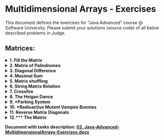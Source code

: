 # **Multidimensional Arrays - Exercises**

This document defines the exercises for "Java Advanced" course @ Software University. Please submit your solutions (source code) of all below described problems in Judge.

## **Matrices:**

<details>
<summary><b>1. Fill the Matrix</b>
</summary>
<p>Filling a matrix in the regular way (top to bottom and left to right) is boring. 
Write two methods that fill a matrix of size N x N in two different patterns.<p>
<h3>Examples</h3>
<table>
<thead>
<tr>
<th>Pattern A</th>
<th>Pattern B</th>
</tr>
</thead>
<tbody>
<tr>
<td><img src="../../resources/L06MultidimensionalArraysExercises/image1.png" alt=""></td>
<td><img src="../../resources/L06MultidimensionalArraysExercises/image2.png" alt=""></td>
</tr>
</tbody>
</table>
<table>
<thead>
<tr>
<th>Input</th>
<th>Output</th>
</tr>
</thead>
<tbody>
<tr>
<td>3, A</td>
<td>1 4 7<br>2 5 8<br>3 6 9</td>
</tr>
<tr>
<td>3, B</td>
<td>1 6 7<br>2 5 8<br>3 4 9</td>
</tr>
</tbody>
</table>
<h3>Hints</h3>
<ul>
<li>Make a different method for each pattern</li>
<li>Make a method for printing the matrix</li>
</ul>
<p><b>Solution: <a href="./Ex01FillTheMatrix.java">Ex01FillTheMatrix.java</a></b></p>
</details>

<details>
<summary><b>2. Matrix of Palindromes</b>
</summary>

Write a program to generate the following matrix of palindromes of 3 letters with r rows and c columns like the one in the examples below.
- Rows define the first and the last letter: row 0 -> ‘a’, row 1 -> ‘b’, row 2 -> ‘c’, …
- Columns + rows define the middle letter: 
  - column 0, row 0 -> ‘a’, column 1, row 0 -> ‘b’, column 2, row 0 -> ‘c’, …
  - column 0, row 1 -> ‘b’, column 1, row 1 -> ‘c’, column 2, row 1 -> ‘d’, …

### **Input**

- The numbers r and c stay at the first line at the input.
- r and c are integers in the range [1…26].
- r + c ≤ 27

### **Examples**

<table>
  <thead>
  <tr>
    <th>Input</th>
    <th>Output</th>
  </tr>
  <tr>
    <td>4 6</td>
    <td><p>aaa aba aca ada aea afa<br>bbb bcb bdb beb bfb bgb<br>ccc cdc cec cfc cgc chc<br>ddd ded dfd dgd dhd did<p></td>
  </tr>
  <tr>
    <td>3 2</td>
    <td>aaa aba<br>bbb bcb<br>ccc cdc</td>
  </tr>
</table>

### **Hints**

- Use two nested loops to generate the matrix.
- Print the matrix row by row in a loop.
- Don’t forget to pack everything in methods.

<p><b>Solution: <a href="./Ex02MatrixPalindromes.java">Ex02MatrixPalindromes.java</a></b></p>

</details>

<details>
<summary><b>3. Diagonal Difference</b>
</summary>

Write a program that finds the difference between the sums of the square matrix diagonals (absolute value).

![](../../resources/L06MultidimensionalArraysExercises/image3.png)

 
### **Input**

- The first line holds a number n – the size of matrix.
- The next n lines hold the values for every row – n numbers separated by a space.

### **Examples**

Input|Output|Comments|
|:-----|:-------|:-------|
|3<br>11 2 4<br>4 5 6<br>10 8 -12|15|Primary diagonal: sum = 11 + 5 + (-12) = 4<br>Secondary diagonal: sum = 4 + 5 + 10 = 19<br>Difference: Abs(4 - 19) = 15|

### **Hints**

- Use a single loop i = [1 … n] to sum the diagonals.
- The primary diagonal holds all cells {row, col} where row == col == i.
- The secondary diagonal holds all cells {row, col} where row == i and col == n-1-i.

<p><b>Solution: <a href="./Ex03DiagonalDifference.java">Ex03DiagonalDifference.java</a></b></p>

</details>

<details>
<summary><b>4. Maximal Sum</b></summary>

Write a program that reads a rectangular integer matrix of size N x M and finds in it the square 3 x 3 that has maximal sum of its elements. 

### **Input**

- On the first line, you will receive the rows N and columns M. 
- On the next N lines you will receive each row with its elements.

Print the elements of the 3 x 3 square as a matrix, along with their sum. See the format of the output below:

### **Examples**

Input|Output|Comments|
|:-----|:-------|:-------|
|4 5<br>1 5 5 2 4<br>2 1 4 14 3<br>3 7 11 2 8<br>4 8 12 16 4|Sum = 75<br>1 4 14<br>7 11 2<br>8 12 16|![](../../resources/L06MultidimensionalArraysExercises/image4.png)|	 

<p><b>Solution: <a href="./Ex04MaximalSum.java">Ex04MaximalSum.java</a></b></p>

</details>

<details>
<summary><b>5. Matrix shuffling</b></summary>

Write a program which reads a string matrix from the console and performs certain operations with its elements. User input is provided in a similar way like in the problems above – first you read the dimensions and then the data. 
Your program should then receive commands in format: "swap row1 col1 row2c col2" where row1, row2, col1, col2 are coordinates in the matrix. In order for a command to be valid, it should start with the "swap" keyword along with four valid coordinates (no more, no less). You should swap the values at the given coordinates (cell [row1, col1] with cell [row2, col2]) and print the matrix at each step (thus you'll be able to check if the operation was performed correctly). 
If the command is not valid (doesn't contain the keyword "swap", has fewer or more coordinates entered or the given coordinates do not exist), print "Invalid input!" and move on to the next command. Your program should finish when the string "END" is entered.

### **Examples**

Input|Output|
|:-----|:-------|
|2 3<br>1 2 3<br>4 5 6<br>swap 0 0 1 1<br>swap 10 9 8 7<br>swap 0 1 1 0<br>END|5 2 3<br>4 1 6<br>Invalid input!<br>5 4 3<br>2 1 6|
|1 2<br>Hello World<br>0 0 0 1<br>swap 0 0 0 1<br>swap 0 1 0 0<br>END|Invalid input!<br>World Hello<br>Hello World|

### **Hints**

- Think about Exception Handling 

<p><b>Solution: <a href="./Ex05MatrixShuffling.java">Ex05MatrixShuffling.java</a></b></p>

</details>

<details>
<summary><b>6. String Matrix Rotation</b></summary>

You are given a sequence of text lines. Assume these text lines form a matrix of characters (pad the missing positions with spaces to build a rectangular matrix). Write a program to rotate the matrix by 90, 180, 270, 360, … degrees. Print the result at the console as sequence of strings after receiving the “END” command.

### **Examples**

|Input|Rotate(90)|Rotate(180)|Rotate(270)|
| --- | --- | --- | --- |
|hello<br>softuni<br>exam<br>END<br>![](../../resources/L06MultidimensionalArraysExercises/image8.png)|![](../../resources/L06MultidimensionalArraysExercises/image5.png)|![](../../resources/L06MultidimensionalArraysExercises/image6.png)|![](../../resources/L06MultidimensionalArraysExercises/image7.png)|

### **Input**

The input is read from the console:
- The first line holds a command in format "Rotate(X)" where X are the degrees of the requested rotation.
- The next lines contain the lines of the matrix for rotation.
- The input ends with the command "END".

The input data will always be valid and in the format described. There is no need to check it explicitly.

### **Output**

Print at the console the rotated matrix as a sequence of text lines.

### **Constraints**
- The rotation degrees is positive integer in the range [0…90000], where degrees is multiple of 90.
- The number of matrix lines is in the range [1…1 000].
- The matrix lines are strings of length 1 … 1 000.
- Allowed working time: 0.2 seconds. Allowed memory: 16 MB.

### **Examples**

<table>
<thead>
<tr>
<th>Input</th>
<th>Output</th>
<th>Input</th>
<th>Output</th>
<th>Input</th>
<th>Output</th>
</tr>
</thead>
<tbody>
<tr>
<td>Rotate(90)<br>hello<br>softuni<br>exam<br>END</td>
<td>esh<br>xoe<br>afl<br>mtl<br>&nbsp;uo<br>&nbsp;n&nbsp;<br>&nbsp;i&nbsp;</td>
<td>Rotate(180)<br>hello<br>softuni<br>exam<br>END</td>
<td>&nbsp;&nbsp;&nbsp;maxe<br>inutfos<br>&nbsp;&nbsp;olleh</td>
<td>Rotate(270)<br>hello<br>softuni<br>exam<br>END</td>
<td>&nbsp;i&nbsp;<br>&nbsp;n&nbsp;<br>ou&nbsp;<br>ltm<br>lfa<br>eox<br>hse</td>
</tr>
</tbody>
</table>

<p><b>Solution: <a href="./Ex06StingMatrixRotation.java">Ex06StingMatrixRotation.java</a></b></p>

</details>


<details>
<summary><b>7.	Crossfire </b></summary>

You will receive two integers which represent the dimensions of a matrix. Then, you must fill the matrix with increasing integers starting from 1, and continuing on every row, like this:<br>
first row: 1, 2, 3, …, n<br>
second row: n + 1, n + 2, n + 3, …, n + n<br>
third row: 2 * n + 1, 2 * n + 2, …, 2 * n + n<br>
You will also receive several commands in the form of 3 integers separated by a space. Those 3 integers will represent a row in the matrix, a column and a radius. You must then destroy the cells which correspond to those arguments cross-like.
Destroying a cell means that, that cell becomes completely nonexistent in the matrix. Destroying cells cross-like means that you form a cross figure with center point - equal to the cell with coordinates – the given row and column, and lines with length equal to the given radius. See the examples for more info. 
The input ends when you receive the command “Nuke it from orbit”. When that happens, you must print what has remained from the initial matrix.

### **Input**

- On the first line you will receive the dimensions of the matrix. You must then fill the matrix according to those dimensions
- On the next several lines you will begin receiving 3 integers separated by a single space, which represent the row, col and radius. You must then destroy cells according to those coordinates
- When you receive the command “Nuke it from orbit” the input ends

### **Output**

- The output is simple. You must print what is left from the matrix
- Every row must be printed on a new line and every column of a row - separated by a space

### **Constraints*

- The dimensions of the matrix will be integers in the range [2, 100]
- The given rows and columns will be valid integers in the range [-231 + 1, 231 - 1]
- The radius will be in range [0, 231 - 1]
- Allowed time/memory: 250ms/16MB

### **Examples**

<table>
<thead>
<tr>
<th>Input</th>
<th>Output</th>
<th>Comment</th>
</tr>
</thead>
<tbody>
<tr>
<td>5 5<br>3 3 2<br>4 3 2<br>Nuke it from orbit</td>
<td>1 2 3 4 5<br>6 7 8 10<br>11 12 13<br>16<br>21</td>
<td>Initial matrix:<br>1  2  3  4  5<br>6  7  8  9  10<br>11 12 13 14 15<br>16 17 18 19 20<br>21 22 23 24 25<br>Result from first destruction:<br>1  2  3  4  5<br>6  7  8  10<br>11 12 13 15<br>16           <br>21 22 23 25<br>Result from second destruction:<br>1  2  3  4  5<br>6  7  8  10<br>11 12 13<br>16<br>21</td>
</tr>
<tr>
<td>5 5<br>4 4 4<br>Nuke it from orbit</td>
<td>1 2 3 4<br>6 7 8 9<br>11 12 13 14<br>&nbsp;&nbsp;16 7 18 <br>&nbsp;&nbsp;&nbsp;&nbsp;&nbsp;&nbsp;19</td>
<td></td>
</tr>
</tbody>
</table>

<p><b>Solution: <a href="./Ex07Crossfire.java">Ex07Crossfire.java</a></b></p>

</details>

<details>
<summary><b>8.	The Heigan Dance</b></summary>

At last, level 80. And what do level eighties do? Go raiding. This is where you are now – trying not to be wiped by the famous dance boss, Heigan the Unclean. The fight is pretty straightforward - dance around the Plague Clouds and Eruptions, and you’ll be just fine.
Heigan’s chamber is a 15-by-15 two-dimensional array. The player always starts at the exact center. For each turn, Heigan uses a spell that hits a certain cell and the neighboring rows/columns. For example, if he hits (1,1), he also hits (0,0, 0,1, 0,2, 1,0 … 2,2). If the player’s current position is within the area of damage, the player tries to move. First, he tries to move up, if there’s damage/wall, he tries to move right, then down, then left. If he cannot move in any direction, because the cell is damaged or there is a wall, the player stays in place and takes the damage.
Plague cloud does 3500 damage when it hits, and 3500 damage the next turn. Then it expires. Eruption does 6000 damage when it hits. If a spell hits a player that also has an active Plague Cloud from the previous turn, the cloud damage is applied first. Both Heigan and the player may die in the same turn. If Heigan is dead, the spell he would have casted is ignored.
The player always starts at 18500 hit points; Heigan starts at 3,000,000 hit points. Each turn, the player does damage to Heigan. The fight is over either when the player is killed, or Heigan is defeated.

### **Input**

- On the first line you receive a floating-point number D – the damage done to Heigan each turn
- On the next several lines – you receive input in format {spell} {row} {col} – {spell} is either Cloud or Eruption

### **Output**

- On the first line  
  - If Heigan is defeated: “Heigan: Defeated!”
  - Else: “Heigan: {remaining}”, where remaining is rounded to two digits after the decimal separator
- On the second line:
  - If the player is killed: “Player: Killed by {spell}”
  - Else “Player: {remaining}”
- On the third line: “Final position: {row,  col}” -> the last coordinates of the player

### **Constraints**

- D is a floating-point number in range [0 … 500000]
- A damaging spell will always affect at least one cell
- Allowed memory: 16 MB
- Allowed working time: 0.25s

### **Examples**

<table>
<thead>
<tr>
<th>Input</th>
<th>Output</th>
</tr>
</thead>
<tbody>
<tr>
<td>10000<br>Cloud 7 7<br>Eruption 6 7<br>Eruption 8 7<br>Eruption 8 7</td>
<td>Heigan: 2960000.00<br>Player: Killed by Eruption<br>Final position: 8, 7</td>
</tr>
<tr>
<td>500000<br>Cloud 7 6<br>Eruption 7 8<br>Eruption 7 7<br>Cloud 7 8<br>Eruption 7 9<br>Eruption 6 14<br>Eruption 7 11</td>
<td>Heigan: Defeated!<br>Player: 12500<br>Final position: 7, 11</td>
</tr>
<tr>
<td>12500.66<br>Cloud 7 7<br>Cloud 7 7<br>Cloud 7 7<br>Cloud 7 7</td>
<td>Heigan: 2949997.36<br>Player: Killed by Plague Cloud<br>Final position: 7, 7</td>
</tr>
</tbody>
</table>

<p><b>Solution: <a href="./Ex08HeiganDance.java.java">Ex08HeiganDance.java.java</a></b></p>

</details>

<details>
<summary><b>9.	*Parking System</b></summary>

The parking lot in front of SoftUni is one of the busiest in the country, and it’s a common cause for conflicts between the doorkeeper Bai Tzetzo and the students. The SoftUni team wants to proactively resolve all conflicts, so an automated parking system should be implemented. They are organizing a competition – Parkoniada – and the author of the best parking system will win a romantic dinner with RoYaL. That’s exactly what you’ve been dreaming of, so you decide to join in.
The parking lot is a rectangular matrix where the first column is always free and all other cells are parking spots. A car can enter from any cell of the first column and then decides to go to a specific spot. If that spot is not free, the car searches for the closest free spot on the same row. If all the cells on that specific row are used, the car cannot park and leaves. If two free cells are located at the same distance from the initial parking spot, the cell which is closer to the entrance is preferred. A car can pass through a used parking spot.
Your task is to calculate the distance travelled by each car to its parking spot.
Example: A car enters the parking at row 1. It wants to go to cell 2, 2 so it moves through exactly four cells to reach its parking spot.

![](../../resources/L06MultidimensionalArraysExercises/image9.jpeg)

### **Input**

- On the first line of input, you are given the integers R and C, defining the dimensions of the parking lot
- On the next several lines, you are given the integers Z, X, Y where Z is the entry row and X, Y are the coordinates of the desired parking spot
- The input stops with the command ‘stop’. All integers are separated by a single space

### **Output**

- For each car, print the distance travelled to the desired spot or the first free spot
- If a car cannot park on its desired row, print the message ‘Row {row number} full’

### **Constraints**

- 2 ≤ R,C ≤ 10000
- Z, X, Y are inside the dimensions of the matrix. Y is never on the first column
- There are no more than 1000 input lines
- Allowed time/space: 0.1s (C#) /16MB

### **Examples**

<table>
<thead>
<tr>
<th>Input</th>
<th>Output</th>
</tr>
</thead>
<tbody>
<tr>
<td>4 4<br>1 2 2<br>2 2 2<br>2 2 2<br>3 2 2<br>stop</td>
<td>4<br>2<br>4<br>Row 2 full</td>
</tr>
</tbody>
</table>

<p><b>Solution: <a href="./Ex09ParkingSystem.java">Ex09ParkingSystem.java</a></b></p>

</details>

<details>
<summary><b>10.	*Radioactive Mutant Vampire Bunnies</b></summary>

Browsing through GitHub, you come across an old JS Basics teamwork game. It is about very nasty bunnies that multiply extremely fast. There’s also a player that has to escape from their lair. You really like the game so you decide to port it to C# because that’s your language of choice. The last thing that is left is the algorithm that decides if the player will escape the lair or not.
First, you will receive a line holding integers N and M, which represent the rows and columns in the lair. Then you receive N strings that can only consist of “.”, “B”, “P”. The bunnies are marked with “B”, the player is marked with “P”, and everything else is free space, marked with a dot “.”. They represent the initial state of the lair. There will be only one player. Then you will receive a string with commands such as LLRRUUDD – where each letter represents the next move of the player (Left, Right, Up, Down).
After each step of the player, each of the bunnies spread to the up, down, left and right (neighboring cells marked as “.” changes their value to B). If the player moves to a bunny cell or a bunny reaches the player, the player has died. If the player goes out of the lair without encountering a bunny, the player has won.
When the player dies or wins, the game ends. All the activities for this turn continue (e.g. all the bunnies spread normally), but there are no more turns. There will be no stalemates where the moves of the player end before he dies or escapes.
Finally, print the final state of the lair with every row on a separate line. On the last line, print either “dead: {row} {col}” or “won: {row} {col}”. Row and col are the coordinates of the cell where the player has died or the last cell he has been in before escaping the lair.

### **Input**

- On the first line of input, the numbers N and M are received – the number of rows and columns in the lair
- On the next N lines, each row is received in the form of a string. The string will contain only “.”, “B”, “P”. All strings will be the same length. There will be only one “P” for all the input
- On the last line, the directions are received in the form of a string, containing “R”, “L”, “U”, “D”

### **Output**

- On the first N lines, print the final state of the bunny lair
- On the last line, print the outcome – “won:” or “dead:” + {row} {col}

### **Constraints**

- The dimensions of the lair are in range [3…20]
- The directions string length is in range [1…20]

### **Examples**

<table>
<thead>
<tr>
<th>Input</th>
<th>Output</th>
</tr>
</thead>
<tbody>
<tr>
<td>5 8<br>.......B<br>...B....<br>....B..B<br>........<br>..P.....<br>ULLL</td>
<td>BBBBBBBB<br>BBBBBBBB<br>BBBBBBBB<br>.BBBBBBB<br>..BBBBBB<br>won: 3 0</td>
</tr>
<tr>
<td>4 5<br>.....<br>.....<br>.B...<br>...P.<br>LLLLLLLL</td>
<td>.B...<br>BBB..<br>BBBB.<br>BBB..<br>dead: 3 1</td>
</tr>
</tbody>
</table>

<p><b>Solution: <a href="./Ex10RadioactiveMutantVampireBunnies.java">Ex10RadioactiveMutantVampireBunnies.java</a></b></p>

</details>

<details>
<summary><b>11.	 Reverse Matrix Diagonals</b></summary>


You are given a matrix (2D array) of integers. You have to print the matrix diagonal but in reversed order. Print each diagonal on new line.

### **Input**

On the first line, single integer the number R of rows in the matrix. On each of the next R lines, C numbers separated by single spaces. Note that R and C may have different values. 

### **Output**

The output should consist of R lines, each consisting of exactly C characters, separated by spaces, representing the matrix diagonals reversed.

### **Constraints**

All the integers will be in the range [1….1000]

### **Examples**

<table>
<thead>
<tr>
<th>Example Input</th>
<th>Expected Output</th>
</tr>
</thead>
<tbody>
<tr>
<td>3 4<br>21 20 18 15<br>19 17 14 12<br>16 13 11 10</td>
<td>10<br>11 12<br>13 14 15<br>16 17 18<br>19 20<br>21</td>
</tr>
<tr>
<td>1 3<br>3 2 1</td>
<td>1<br>2<br>3</td>
</tr>
</tr>
<tr>
<td>3 3<br>18 17 15<br>16 14 12<br>13 11 10</td>
<td>10<br>11 12<br>13 14 15<br>16 17<br>18</td>
</tr>
</tbody>
</table>

<p><b>Solution: <a href="./Ex11ReverseMatrixDiagonals.java">Ex11ReverseMatrixDiagonals.java</a></b></p>

</details>

<details>
<summary><b>12.*** The Matrix</b></summary>

You are given a matrix (2D array) of lowercase alphanumeric characters (a-z, 0-9), a starting position – defined by a start row startRow and a start column startCol – and a filling symbol fillChar. Let’s call the symbol originally at startRow and startCol the startChar. Write a program, which, starting from the symbol at startRow and startCol, changes to fillChar every symbol in the matrix which:
- is equal to startChar AND
- can be reached from startChar by going up (row – 1), down (row + 1), left (col – 1) and right (col + 1) and “stepping” ONLY on symbols equal startChar 

So, you basically start from startRow and startCol and can move either by changing the row OR column (not both at once, i.e. you can’t go diagonally) by 1, and can only go to positions which have the startChar written on them. Once you find all those positions, you change them to fillChar. 
In other words, you need to implement something like the Fill tool in MS Paint, but for a 2D char array instead of a bitmap.

### **Input**

On the first line, two integers will be entered – the number R of rows and number C of columns.
On each of the next R lines, C characters separated by single spaces will be entered – the symbols of the Rth row of the matrix, starting from the 0th column and ending at the C-1 column.
On the next line, a single character – the fillChar – will be entered.
On the last line, two integers – startRow and startCol – separated by a single space, will be entered.

### **Output**

The output should consist of R lines, each consisting of exactly C characters, NOT SEPARATED by spaces, representing the matrix after the fill operation has been finished.

### **Constraints**

0 < R, C < 20<br>
0 <= startRow < R<br>
0 <= startCol < C

All symbols in the input matrix will be lowercase alphanumerics (a-z, 0-9). The fillChar will also be alphanumeric and lowercase.
The total running time of your program should be no more than 0.1s
The total memory allowed for use by your program is 5MB

### **Examples**

<table>
<thead>
<tr>
<th>Example Input</th>
<th>Expected Output</th>
</tr>
</thead>
<tbody>
<tr>
<td>5 3<br>a a a<br>a a a<br>a b a<br>a b a<br>a b a<br>x<br>0 0</td>
<td>xxx<br>xxx<br>xbx<br>xbx<br>xbx</td>
</tr>
<tr>
<td>5 3<br>a a a<br>a a a<br>a b a<br>a b a<br>a b a<br>x<br>2 1</td>
<td>aaa<br>aaa<br>axa<br>axa<br>axa</td>
</tr>
</tr>
<tr>
<td>5 6<br>o o 1 1 o o<br>o 1 o o 1 o<br>1 o o o o 1<br>o 1 o o 1 o<br>o o 1 1 o o<br>3<br>2 1</td>
<td>oo11oo<br>o1331o<br>133331<br>o1331o<br>oo11oo</td>
</tr>
<tr>
<td>5 6<br>o o o o o o<br>o o o 1 o o<br>o o 1 o 1 1<br>o 1 1 w 1 o<br>1 o o o o o<br>z<br>4 1</td>
<td>oooooo<br>ooo1oo<br>oo1o11<br>o11w1z<br>1zzzzz</td>
</tr>
<tr>
<td>5 6<br>o 1 o o 1 o<br>o 1 o o 1 o<br>o 1 1 1 1 o<br>o 1 o w 1 o<br>o o o o o o<br>z<br>4 0</td>
<td>z1oo1z<br>z1oo1z<br>z1111z<br>z1zw1z<br>zzzzzz</td>
</tr>
</tbody>
</table>

### **Hints**

For some of the tests you can solve the problem with naive approach, however complete solution can be obtained by using Stack, Queue, DFS or BFS – go search on the internet. 

<p><b>Solution: <a href="./Ex12TheMatrix.java">Ex12TheMatrix.java</a></b></p>
<p><b>Solution: <a href="./Ex12TheMatrixRecursive.java">Ex12TheMatrixRecursive.java</a></b></p>

</details>

<p><b>Document with tasks description: <a href="../../resources/L06MultidimensionalArraysExercises/02. Java-Advanced-MultidimensionalArrays-Exercises.docx">02. Java-Advanced-MultidimensionalArrays-Exercises.docx</a></b></p>
